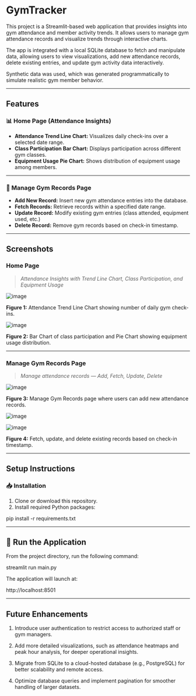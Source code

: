 # GymTracker

This project is a Streamlit-based web application that provides insights into gym attendance and member activity trends. It allows users to manage gym attendance records and visualize trends through interactive charts.

The app is integrated with a local SQLite database to fetch and manipulate data, allowing users to view visualizations, add new attendance records, delete existing entries, and update gym activity data interactively.

Synthetic data was used, which was generated programmatically to simulate realistic gym member behavior.

---

## Features

### 📊 Home Page (Attendance Insights)
- **Attendance Trend Line Chart:** Visualizes daily check-ins over a selected date range.
- **Class Participation Bar Chart:** Displays participation across different gym classes.
- **Equipment Usage Pie Chart:** Shows distribution of equipment usage among members.

---

### 📝 Manage Gym Records Page
- **Add New Record:** Insert new gym attendance entries into the database.
- **Fetch Records:** Retrieve records within a specified date range.
- **Update Record:** Modify existing gym entries (class attended, equipment used, etc.)
- **Delete Record:** Remove gym records based on check-in timestamp.

---

## Screenshots

### Home Page

> *Attendance Insights with Trend Line Chart, Class Participation, and Equipment Usage*

![image](https://github.com/user-attachments/assets/34e59792-0faa-4407-9676-153867560dd1)

**Figure 1:** Attendance Trend Line Chart showing number of daily gym check-ins.

![image](https://github.com/user-attachments/assets/26a9b13f-ff29-4f53-b351-9308d2645c0e)

**Figure 2:** Bar Chart of class participation and Pie Chart showing equipment usage distribution.

---

### Manage Gym Records Page

> *Manage attendance records — Add, Fetch, Update, Delete*

![image](https://github.com/user-attachments/assets/18b1ad53-10b6-4a46-8b42-ef509359ae2f)

**Figure 3:** Manage Gym Records page where users can add new attendance records.

![image](https://github.com/user-attachments/assets/8f1ccaca-9895-444b-81ad-c3b5365696ff)

![image](https://github.com/user-attachments/assets/517042ba-0269-4826-9f1b-954ba34c26b4)

**Figure 4:** Fetch, update, and delete existing records based on check-in timestamp.

---

## Setup Instructions

### 📥 Installation

1. Clone or download this repository.
2. Install required Python packages:

pip install -r requirements.txt

---

## 🚀 Run the Application

From the project directory, run the following command:

streamlit run main.py

The application will launch at:

http://localhost:8501

---

## Future Enhancements

1) Introduce user authentication to restrict access to authorized staff or gym managers.

2) Add more detailed visualizations, such as attendance heatmaps and peak hour analysis, for deeper operational insights.

3) Migrate from SQLite to a cloud-hosted database (e.g., PostgreSQL) for better scalability and remote access.

4) Optimize database queries and implement pagination for smoother handling of larger datasets.
